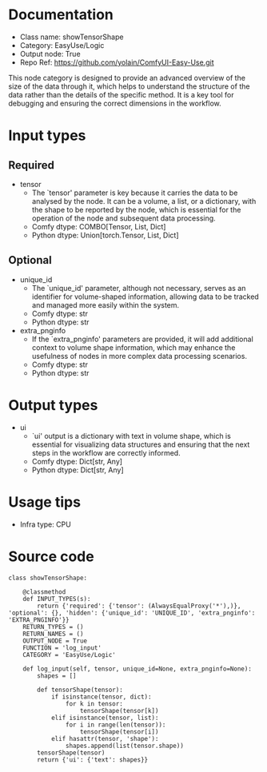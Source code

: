 # Documentation
- Class name: showTensorShape
- Category: EasyUse/Logic
- Output node: True
- Repo Ref: https://github.com/yolain/ComfyUI-Easy-Use.git

This node category is designed to provide an advanced overview of the size of the data through it, which helps to understand the structure of the data rather than the details of the specific method. It is a key tool for debugging and ensuring the correct dimensions in the workflow.

# Input types
## Required
- tensor
    - The `tensor' parameter is key because it carries the data to be analysed by the node. It can be a volume, a list, or a dictionary, with the shape to be reported by the node, which is essential for the operation of the node and subsequent data processing.
    - Comfy dtype: COMBO[Tensor, List, Dict]
    - Python dtype: Union[torch.Tensor, List, Dict]
## Optional
- unique_id
    - The `unique_id' parameter, although not necessary, serves as an identifier for volume-shaped information, allowing data to be tracked and managed more easily within the system.
    - Comfy dtype: str
    - Python dtype: str
- extra_pnginfo
    - If the `extra_pnginfo' parameters are provided, it will add additional context to volume shape information, which may enhance the usefulness of nodes in more complex data processing scenarios.
    - Comfy dtype: str
    - Python dtype: str

# Output types
- ui
    - `ui' output is a dictionary with text in volume shape, which is essential for visualizing data structures and ensuring that the next steps in the workflow are correctly informed.
    - Comfy dtype: Dict[str, Any]
    - Python dtype: Dict[str, Any]

# Usage tips
- Infra type: CPU

# Source code
```
class showTensorShape:

    @classmethod
    def INPUT_TYPES(s):
        return {'required': {'tensor': (AlwaysEqualProxy('*'),)}, 'optional': {}, 'hidden': {'unique_id': 'UNIQUE_ID', 'extra_pnginfo': 'EXTRA_PNGINFO'}}
    RETURN_TYPES = ()
    RETURN_NAMES = ()
    OUTPUT_NODE = True
    FUNCTION = 'log_input'
    CATEGORY = 'EasyUse/Logic'

    def log_input(self, tensor, unique_id=None, extra_pnginfo=None):
        shapes = []

        def tensorShape(tensor):
            if isinstance(tensor, dict):
                for k in tensor:
                    tensorShape(tensor[k])
            elif isinstance(tensor, list):
                for i in range(len(tensor)):
                    tensorShape(tensor[i])
            elif hasattr(tensor, 'shape'):
                shapes.append(list(tensor.shape))
        tensorShape(tensor)
        return {'ui': {'text': shapes}}
```